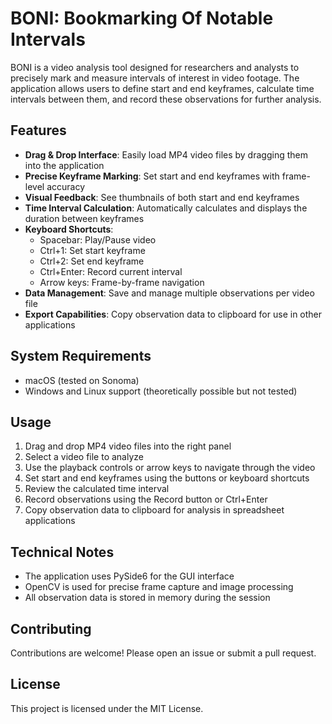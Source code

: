 # BONI: Bookmarking Of Notable Intervals

BONI is a video analysis tool designed for researchers and analysts to precisely mark and measure intervals of interest in video footage. The application allows users to define start and end keyframes, calculate time intervals between them, and record these observations for further analysis.

## Features

- **Drag & Drop Interface**: Easily load MP4 video files by dragging them into the application
- **Precise Keyframe Marking**: Set start and end keyframes with frame-level accuracy
- **Visual Feedback**: See thumbnails of both start and end keyframes
- **Time Interval Calculation**: Automatically calculates and displays the duration between keyframes
- **Keyboard Shortcuts**:
  - Spacebar: Play/Pause video
  - Ctrl+1: Set start keyframe
  - Ctrl+2: Set end keyframe
  - Ctrl+Enter: Record current interval
  - Arrow keys: Frame-by-frame navigation
- **Data Management**: Save and manage multiple observations per video file
- **Export Capabilities**: Copy observation data to clipboard for use in other applications

## System Requirements

- macOS (tested on Sonoma)
- Windows and Linux support (theoretically possible but not tested)

## Usage

1. Drag and drop MP4 video files into the right panel
2. Select a video file to analyze
3. Use the playback controls or arrow keys to navigate through the video
4. Set start and end keyframes using the buttons or keyboard shortcuts
5. Review the calculated time interval
6. Record observations using the Record button or Ctrl+Enter
7. Copy observation data to clipboard for analysis in spreadsheet applications

## Technical Notes

- The application uses PySide6 for the GUI interface
- OpenCV is used for precise frame capture and image processing
- All observation data is stored in memory during the session

## Contributing

Contributions are welcome! Please open an issue or submit a pull request.

## License

This project is licensed under the MIT License.

